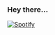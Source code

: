 ### Hey there...

[![Spotify](https://novatorem-two-theta.vercel.app/api/spotify)](https://open.spotify.com/user/deathmonkeyyt)
